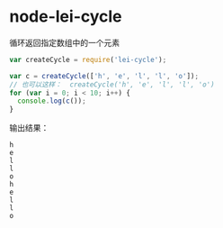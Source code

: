 node-lei-cycle
==============

循环返回指定数组中的一个元素

```javascript
var createCycle = require('lei-cycle');

var c = createCycle(['h', 'e', 'l', 'l', 'o']);
// 也可以这样：  createCycle('h', 'e', 'l', 'l', 'o')
for (var i = 0; i < 10; i++) {
  console.log(c());
}
```

输出结果：

```
h
e
l
l
o
h
e
l
l
o
```
